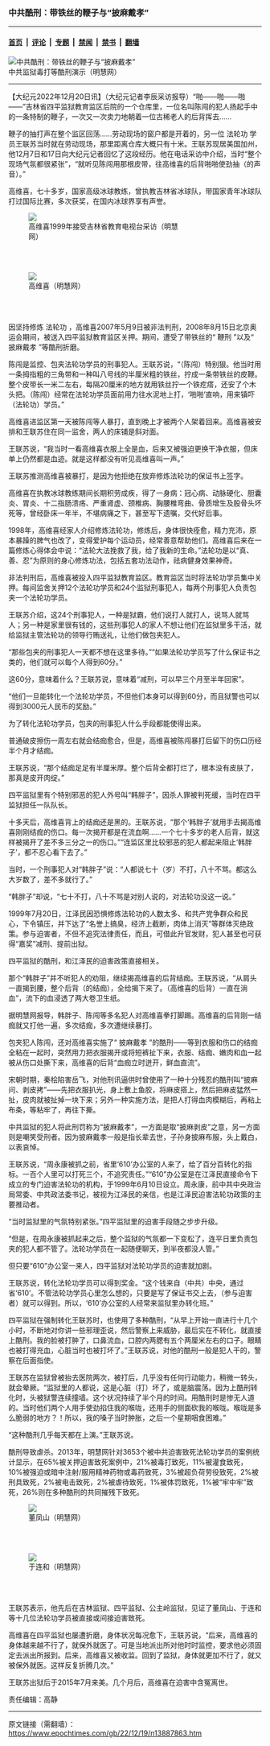 ### 中共酷刑：带铁丝的鞭子与“披麻戴孝”

---

#### [首页](../../../..?n13887863) &nbsp;|&nbsp; [评论](../../../../../epoch-comment?n13887863) &nbsp;|&nbsp; [专题](../../../../../epoch-special?n13887863) &nbsp;|&nbsp; [禁闻](../../../../../epoch-news?n13887863) &nbsp;|&nbsp; [禁书](../../../../../books?n13887863) &nbsp;|&nbsp; [翻墙](https://github.com/gfw-breaker/nogfw/blob/master/README.md?n13887863)


<div><img alt="中共酷刑：带铁丝的鞭子与“披麻戴孝”" class="attachment-djy_600_400 size-djy_600_400 wp-post-image" src="https://i.epochtimes.com/assets/uploads/2022/12/id13887896-2015-12-21-minghui-kuxing-zhonghe-01-600x400.png"/>
<div class="caption">
 中共监狱毒打等酷刑演示（明慧网）
</div></div><hr/><div class="post_content" id="artbody" itemprop="articleBody">
 <!-- article content begin -->
 <p>
  【大纪元2022年12月20日讯】（大纪元记者李辰采访报导）“啪——啪——啪——”吉林省四平监狱教育监区后院的一个仓库里，一位名叫陈闯的犯人扬起手中的一条特制的鞭子，一次又一次卖力地朝着一位古稀老人的后背挥去……
 </p>
 <p>
  鞭子的抽打声在整个监区回荡……劳动现场的窗户都是开着的，另一位
  <ok href="https://www.epochtimes.com/gb/tag/%E6%B3%95%E8%BD%AE%E5%8A%9F.html">
   法轮功
  </ok>
  学员王联苏当时就在劳动现场，那里距离仓库大概只有十米。王联苏现居美国加州，他12月7日和17日向大纪元记者回忆了这段经历。他在电话采访中介绍，当时“整个现场气氛都很紧张”，“就听见陈闯用那根皮带，往高维喜的后背啪啪使劲抽（的声音）。”
 </p>
 <p>
  高维喜，七十多岁，国家高级冰球教练，曾执教吉林省冰球队，带国家青年冰球队打过国际比赛，多次获奖，在国内冰球界享有声誉。
 </p>
 <figure class="wp-caption aligncenter" style="width: 308px">
  <ok href="https://www.minghui.org/mh/article_images/2007-12-2-gaoweixi.jpg" target="_blank">
   <img class="size-large" src="https://www.minghui.org/mh/article_images/2007-12-2-gaoweixi.jpg"/>
  </ok>
  <br/><figcaption class="wp-caption-text">
   高维喜1999年接受吉林省教育电视台采访（明慧网）
  </figcaption><br/>
 </figure><br/>
 <figure class="wp-caption aligncenter" style="width: 200px">
  <ok href="https://www.minghui.org/mh/article_images/2008-11-26-gaoweixi.jpg" target="_blank">
   <img class="size-large" src="https://www.minghui.org/mh/article_images/2008-11-26-gaoweixi.jpg"/>
  </ok>
  <br/><figcaption class="wp-caption-text">
   高维喜（明慧网）
  </figcaption><br/>
 </figure><br/>
 <p>
  因坚持修炼
  <ok href="https://www.epochtimes.com/gb/tag/%E6%B3%95%E8%BD%AE%E5%8A%9F.html">
   法轮功
  </ok>
  ，高维喜2007年5月9日被非法判刑，2008年8月15日北京奥运会期间，被送入四平监狱教育监区关押。期间，遭受了带铁丝的“
  <ok href="https://www.epochtimes.com/gb/tag/%E9%9E%AD%E5%88%91.html">
   鞭刑
  </ok>
  ”以及“
  <ok href="https://www.epochtimes.com/gb/tag/%E6%8A%AB%E9%BA%BB%E6%88%B4%E5%AD%9D.html">
   披麻戴孝
  </ok>
  ”等酷刑折磨。
 </p>
 <p>
  陈闯是监控、包夹法轮功学员的刑事犯人。王联苏说，“（陈闯）特别狠。他当时用一条拇指粗的三角带和一种叫八号线的半厘米粗的铁丝，拧成一条带铁丝的皮鞭。整个皮带长一米二左右，每隔20厘米的地方就用铁丝拧一个铁疙瘩，还安了个木头把。（陈闯）经常在法轮功学员面前用力往水泥地上打，‘啪啪’直响，用来镇吓（法轮功）学员。”
 </p>
 <p>
  高维喜进监区第一天被陈闯等人暴打，直到晚上才被两个人架着回来。高维喜被安排和王联苏住在同一监舍，两人的床铺是斜对面。
 </p>
 <p>
  王联苏说，“我当时一看高维喜衣服上全是血，后来又被强迫更换干净衣服，但床单上仍然都是血迹。就是这样都没有听见高维喜叫一声。”
 </p>
 <p>
  王联苏推测高维喜被暴打，是因为他拒绝在放弃修炼法轮功的保证书上签字。
 </p>
 <p>
  高维喜在执教冰球教练期间长期积劳成疾，得了一身病：冠心病、动脉硬化、胆囊炎、胃炎、十二指肠溃疡、严重肾虚、颈椎病、胸腰椎弯曲、骨质增生及股骨头坏死等，曾经卧床一年半，不堪病痛之下，甚至写下遗嘱，交代好后事。
 </p>
 <p>
  1998年，高维喜经家人介绍修炼法轮功，修炼后，身体很快痊愈，精力充沛，原本暴躁的脾气也改了，变得爱护每个运动员，经常善意帮助他们。高维喜后来在一篇修炼心得体会中说：“法轮大法挽救了我，给了我新的生命。”法轮功是以“真、善、忍”为原则的身心修炼功法，包括五套功法动作，祛病健身效果神奇。
 </p>
 <p>
  非法判刑后，高维喜被投入四平监狱教育监区。教育监区当时将法轮功学员集中关押。每间监舍关押12个法轮功学员和24个监狱刑事犯人，每两个刑事犯人负责包夹一个法轮功学员。
 </p>
 <p>
  王联苏介绍，这24个刑事犯人，一种是狱霸，他们说打人就打人，说骂人就骂人；另一种是家里很有钱的，这些刑事犯人的家人不想让他们在监狱里多干活，就给监狱主管法轮功的领导行贿送礼，让他们做包夹犯人。
 </p>
 <p>
  “那些包夹的刑事犯人一天都不想在这里多待。”“如果法轮功学员写了什么保证书之类的，他们就可以每个人得到60分。”
 </p>
 <p>
  这60分，意味着什么？王联苏说，意味着“减刑，可以早三个月至半年回家”。
 </p>
 <p>
  “他们一旦能转化一个法轮功学员，不但他们本身可以得到60分，而且狱警也可以得到3000元人民币的奖励。”
 </p>
 <p>
  为了转化法轮功学员，包夹的刑事犯人什么手段都能使得出来。
 </p>
 <p>
  普通破皮擦伤一周左右就会结痂愈合，但是，高维喜被陈闯暴打后留下的伤口历经半个月才结痂。
 </p>
 <p>
  王联苏说，“那个结痂足足有半厘米厚。整个后背全都打烂了，根本没有皮肤了，那真是皮开肉绽。”
 </p>
 <p>
  四平监狱里有个特别邪恶的犯人外号叫“韩胖子”，因杀人罪被判死缓，当时在四平监狱担任一队队长。
 </p>
 <p>
  十多天后，高维喜背上的结痂还是黑的。王联苏说，“那个‘韩胖子’就用手去揭高维喜刚刚结痂的伤口。每一次揭开都是在流血啊……一个七十多岁的老人后背，就这样被揭开了差不多三分之一的伤口。”“连监区里比较邪恶的犯人都起来阻止‘韩胖子’，都不忍心看下去了。”
 </p>
 <p>
  当时，一个刑事犯人对“韩胖子”说：“人都说七十（岁）不打，八十不骂。都这么大岁数了，差不多就行了。”
 </p>
 <p>
  “韩胖子”却说，“七十不打，八十不骂是对别人说的，对法轮功没这一说。”
 </p>
 <p>
  1999年7月20日，江泽民因恐惧修炼法轮功的人数太多、和共产党争群众和民心，下令镇压，并下达了“名誉上搞臭，经济上截断，肉体上消灭”等群体灭绝政策。参与迫害者，不但不追究法律责任，而且，可借此升官发财，犯人甚至也可获得“嘉奖”减刑、提前出狱。
 </p>
 <p>
  四平监狱的酷刑，和江泽民的迫害政策直接相关。
 </p>
 <p>
  那个“韩胖子”并不听犯人的劝阻，继续揭高维喜的后背结痂。王联苏说，“从肩头一直揭到腰，整个后背（的结痂），全给揭下来了。（高维喜的后背）一直在淌血”，流下的血浸透了两大卷卫生纸。
 </p>
 <p>
  据明慧网报导，韩胖子、陈闯等多名犯人对高维喜拳打脚踢。高维喜的后背刚一结痂就又打他一遍，多次结痂，多次遭继续暴打。
 </p>
 <p>
  包夹犯人陈闯，还对高维喜实施了“
  <ok href="https://www.epochtimes.com/gb/tag/%E6%8A%AB%E9%BA%BB%E6%88%B4%E5%AD%9D.html">
   披麻戴孝
  </ok>
  ”的酷刑——等到衣服和伤口的结痂全粘在一起时，突然用力把衣服揭开或将短裤扯下来，衣服、结痂、嫩肉和血一起被从伤口处撕下来，高维喜的后背“血痂立时迸开，鲜血直流”。
 </p>
 <p>
  宋朝时期，秦桧陷害岳飞，对他刑讯逼供时曾使用了一种十分残忍的酷刑叫“披麻问、剥皮拷”——先把衣服扒光，身上敷上鱼胶，将麻皮搭上，然后把麻皮猛然一扯，皮肉就被扯掉一块下来；另外一种实施方法，是把人打得血肉模糊后，再粘上布条，等粘牢了，再往下撕。
 </p>
 <p>
  中共监狱的犯人将此刑罚称为“披麻戴孝”，一方面是取“披麻剥皮”之意，另一方面则是嘲笑受刑者。因为披麻戴孝一般是指长辈去世，子孙身披麻布服，头上戴白，以表哀悼。
 </p>
 <p>
  王联苏说，“周永康被抓之前，省里‘610’办公室的人来了，给了百分百转化的指标。一百个人里可以打死三个，不追究责任。”“610”办公室是在江泽民直接命令下成立的专门迫害法轮功的机构，于1999年6月10日设立。周永康，前中共中央政治局常委、中共政法委书记，被视为江泽民的亲信，也是江泽民迫害法轮功政策的主要推动者。
 </p>
 <p>
  “当时监狱里的气氛特别紧张。”四平监狱里的迫害手段随之步步升级。
 </p>
 <p>
  “但是，在周永康被抓起来之后，整个监狱的气氛都一下变松了，连平日里负责包夹的犯人都不管了。法轮功学员在一起随便聊天，到半夜都没人管。”
 </p>
 <p>
  但只要“610”办公室一来人，四平监狱对法轮功学员的迫害就加剧。
 </p>
 <p>
  王联苏说，转化法轮功学员可以得到奖金。“这个钱来自（中共）中央，通过省‘610’。不管法轮功学员心里怎么想的，只要是写了保证书交上去，（参与迫害者）就可以得到。所以，‘610’办公室的人经常来监狱里办转化班。”
 </p>
 <p>
  四平监狱在强制转化王联苏时，也使用了多种酷刑，“从早上开始一直进行十几个小时，不断地对你讲一些邪理歪说，然后警察上来威胁，最后实在不转化，就直接上酷刑。我的脸被打肿了，口鼻流血，口腔内两腮有五个两厘米左右的口子。眼睛也被打得充血，心脏当时也被打坏了。”王联苏说，对他的酷刑一般是犯人干的，警察在后面指使。
 </p>
 <p>
  王联苏在监狱曾被抬去医院两次，被打后，几乎没有任何行动能力，稍微一转头，就会晕厥。“监狱里的人都说，这是心脏（打）坏了，或是脑震荡。因为上酷刑转化时，头被狱警连续撞墙。这个状况持续了半个月的时间。用酷刑时是惨无人道的。当时他们两个人用手使劲掐住我的喉咙，还用手的侧面砍我的喉咙。喉咙是多么脆弱的地方？！所以，我的嗓子当时肿胀，之后一个星期咽食困难。”
 </p>
 <p>
  “这种酷刑几乎每天都在上演。”王联苏说。
 </p>
 <p>
  酷刑导致虐杀。2013年，明慧网针对3653个被中共迫害致死法轮功学员的案例统计显示，在65%被关押迫害致死案例中，21%被毒打致死，11%被灌食致死，10%被强迫或暗中注射/服用精神药物或毒药致死，3%被超负荷劳役致死，2%被刑具致死，2%被电击致死，2%被虐待致死，1%被体罚致死，1%被“牢中牢”致死，26%则在多种酷刑的共同摧残下致死。
 </p>
 <figure class="wp-caption aligncenter" style="width: 200px">
  <ok href="https://www.minghui.org/mh/article_images/2009-8-19-dongfengshan.jpg" target="_blank">
   <img class="size-large" src="https://www.minghui.org/mh/article_images/2009-8-19-dongfengshan.jpg"/>
  </ok>
  <br/><figcaption class="wp-caption-text">
   董凤山（明慧网）
  </figcaption><br/>
 </figure><br/>
 <figure class="wp-caption aligncenter" style="width: 200px">
  <ok href="https://www.minghui.org/mh/article_images/2010-1-28-yulianhe.jpg" target="_blank">
   <img class="size-large" src="https://www.minghui.org/mh/article_images/2010-1-28-yulianhe.jpg"/>
  </ok>
  <br/><figcaption class="wp-caption-text">
   于连和（明慧网）
  </figcaption><br/>
 </figure><br/>
 <p>
  王联苏表示，他先后在吉林监狱、四平监狱、公主岭监狱，见证了董凤山、于连和等十几位法轮功学员被直接或间接迫害致死。
 </p>
 <p>
  高维喜在四平监狱也屡遭折磨，身体状况每况愈下，王联苏说，“后来，高维喜的身体越来越不行了，就保外就医了。可是当地派出所对他时时监控，要求他必须固定去派出所报到。后来，高维喜又被收监。回到了监狱，身体就更加不行了，就又被保外就医。这样反复折腾几次。”
 </p>
 <p>
  王联苏出狱后于2015年7月来美。几个月后，高维喜在迫害中含冤离世。
 </p>
 <p>
  责任编辑：高静
 </p>
 <!-- article content end -->
 <div id="below_article_ad">
 </div>
</div>


---

原文链接（需翻墙）：https://www.epochtimes.com/gb/22/12/19/n13887863.htm